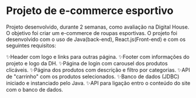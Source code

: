 # Projeto de e-commerce esportivo

Projeto desenvolvido, durante 2 semanas, como avaliação na Digital House. O objetivo foi criar um e-commerce de roupas esportivas. O projeto foi desenvolvido com o uso de Java(back-end), React.js(Front-end) e com os seguintes requisitos:

✨Header com logo e links para outras página.
✨Footer com informações do projeto e logo da DH.
✨Página de login com carousel dos produtos clicáveis.
✨Página dos produtos com descrição e filtro por categorias.
✨API de "carrinho" com os produtos selecionados.
✨Banco de dados (JDBC) iniciado e instanciado pelo Java.
✨API para ligação entro o conteúdo do site com o banco de dados.
